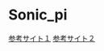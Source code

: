 # Sonic_pi

[参考サイト１](http://sonic-pi.mehackit.org/exercises/ja/02-make-a-song/02-drum-beat.html)
[参考サイト２](https://yoppa.org/fms_music17/8504.html)